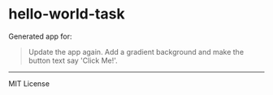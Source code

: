 # hello-world-task

Generated app for:

> Update the app again. Add a gradient background and make the button text say 'Click Me!'.

---
MIT License